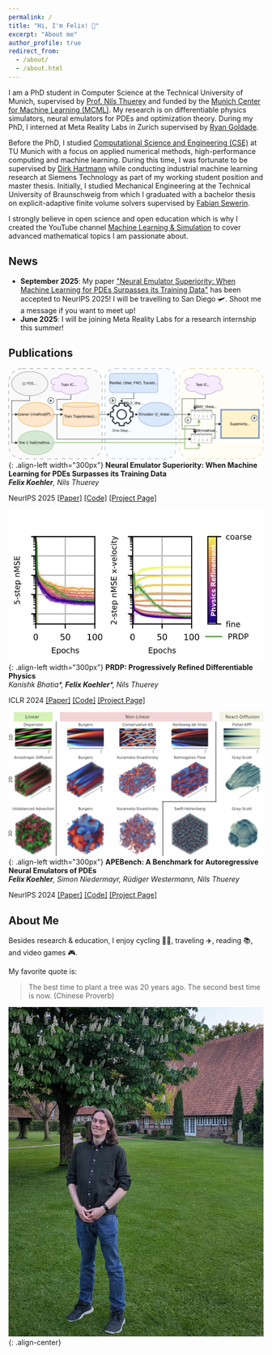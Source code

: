 ```yaml
---
permalink: /
title: "Hi, I'm Felix! 👋"
excerpt: "About me"
author_profile: true
redirect_from: 
  - /about/
  - /about.html
---
```


I am a PhD student in Computer Science at the Technical University of Munich,
supervised by [Prof. Nils Thuerey](https://ge.in.tum.de/) and funded by the
[Munich Center for Machine Learning (MCML)](https://mcml.ai/). My research is on
differentiable physics simulators, neural emulators for PDEs and optimization
theory. During my PhD, I interned at Meta Reality Labs in Zurich supervised by
[Ryan Goldade](https://rgoldade.github.io/).

Before the PhD, I studied [Computational Science and Engineering
(CSE)](https://www.in.tum.de/en/in/fuer-studieninteressierte/master-studiengaenge/computational-science-and-engineering/)
at TU Munich with a focus on applied numerical methods, high-performance
computing and machine learning. During this time, I was fortunate to be
supervised by [Dirk Hartmann](https://www.linkedin.com/in/dirkhartmann)
while conducting industrial machine learning research at Siemens Technology as
part of my working student position and master thesis. Initially, I studied
Mechanical Engineering at the Technical University of Braunschweig from which I
graduated with a bachelor thesis on explicit-adaptive finite volume solvers
supervised by [Fabian
Sewerin](https://www.mvt.ovgu.de/People/Dr_+Fabian+Sewerin.html).

I strongly believe in open science and open education which is why I created the
YouTube channel [Machine Learning &
Simulation](https://www.youtube.com/@MachineLearningSimulation) to cover
advanced mathematical topics I am passionate about.

## News

- **September 2025**: My paper ["Neural Emulator Superiority: When Machine
  Learning for PDEs Surpasses its Training
  Data"](https://neurips.cc/virtual/2025/poster/116770) has been accepted to
  NeurIPS 2025! I will be travelling to San Diego 🛩️. Shoot me a message if you want
  to meet up!
- **June 2025**: I will be joining Meta Reality Labs for a research internship
  this summer!

## Publications

![Emulator Superiority Teaser](/files/emu-sup-teaser.svg){: .align-left width="300px"}
**Neural Emulator Superiority: When Machine Learning for PDEs Surpasses its Training Data**  
***Felix Koehler**, Nils Thuerey*

NeurIPS 2025
[\[Paper\]](https://neurips.cc/virtual/2025/poster/116770) [\[Code\]](https://github.com/tum-pbs/emulator-superiority) [\[Project Page\]](https://tum-pbs.github.io/emulator-superiority)
<br clear="all"/>


![PRDP Teaser](/files/prdp-teaser.jpg){: .align-left width="300px"}
**PRDP: Progressively Refined Differentiable Physics**  
*Kanishk Bhatia\*, **Felix Koehler**\*, Nils Thuerey*

ICLR 2024
[\[Paper\]](https://proceedings.iclr.cc/paper_files/paper/2025/file/7886b89aced4d37dd25a6f32854bf3f9-Paper-Conference.pdf) [\[Code\]](https://github.com/tum-pbs/PRDP) [\[Project Page\]](https://kanishkbh.github.io/prdp-paper/)
<br clear="all"/>


![APEBench Teaser](/files/apebench-teaser.png){: .align-left width="300px"}
**APEBench: A Benchmark for Autoregressive Neural Emulators of PDEs**  
***Felix Koehler**, Simon Niedermayr, Rüdiger Westermann, Nils Thuerey*

NeurIPS 2024
[\[Paper\]](https://proceedings.neurips.cc/paper_files/paper/2024/file/d9875ebcf74bccdc5076acab0dbee62c-Paper-Datasets_and_Benchmarks_Track.pdf) [\[Code\]](https://github.com/tum-pbs/apebench) [\[Project Page\]](https://tum-pbs.github.io/apebench-paper/)
<br clear="all"/>

## About Me

Besides research & education, I enjoy cycling 🚴‍♂️, traveling ✈️, reading 📚, and video
games 🎮.

My favorite quote is:

> The best time to plant a tree was 20 years ago. The second best time is now.
(Chinese Proverb)

![Recent Photo of Me](/files/recent_photo.jpg){: .align-center}